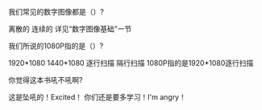 <quiz name="Exercise 1">
    <question multiple>
        <p>我们常见的数字图像都是（）?</p>
        <answer correct>离散的</answer>
        <answer>连续的</answer>
        <explanation>详见“数字图像基础”一节</explanation>
    </question>
    <question multiple>
        <p>我们所说的1080P指的是（）?</p>
        <answer correct>1920*1080</answer>
        <answer>1440*1080</answer>
        <answer correct>逐行扫描</answer>
        <answer>隔行扫描</answer>
        <explanation>1080P指的是1920*1080逐行扫描</explanation>
    </question>
    <question>
        <p>你觉得这本书吼不吼啊? </p>
        <answer correct>这是坠吼的！Excited！</answer>
        <answer>你们还是要多学习！I'm angry！</answer>
    </question>
</quiz>